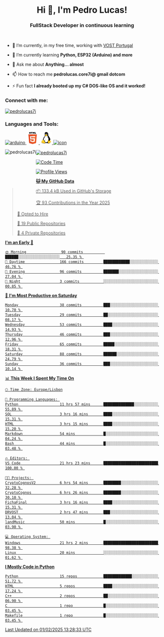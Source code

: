 <h1 align="center">Hi 👋, I'm Pedro Lucas!</h1>
<h3 align="center">FullStack Developer in continuous learning</h3>
<br>

- 🔭 I’m currently, in my free time, working with [VOST Portugal](https://github.com/vostpt) 

- 🌱 I’m currently learning **Python, ESP32 (Arduino) and more**

- 💬 Ask me about **Anything... almost**

- 📫 How to reach me **pedrolucas.core7i@ gmail dotcom**

- ⚡ Fun fact **I already booted up my C# DOS-like OS and it worked!**

<h3 align="left">Connect with me:</h3>
<p align="left">
    <div display="flex">
        <p align="left"> <a href="https://twitter.com/pedrolucas7i" target="blank"><img src="https://img.shields.io/twitter/follow/pedrolucas7i?logo=twitter&style=for-the-badge" alt="pedrolucas7i" /></a> </p>
    </div>
</p>
<h3 align="left">Languages and Tools:</h3>
<p align="left"> <a href="https://www.arduino.cc/" target="_blank" rel="noreferrer"> <img src="https://cdn.worldvectorlogo.com/logos/arduino-1.svg" alt="arduino" width="40" height="40"/> </a> <a href="https://www.w3.org/html/" target="_blank" rel="noreferrer"> <img src="https://raw.githubusercontent.com/devicons/devicon/master/icons/html5/html5-original-wordmark.svg" alt="html5" width="40" height="40"/> </a> <a href="https://www.linux.org/" target="_blank" rel="noreferrer"> <img src="https://raw.githubusercontent.com/devicons/devicon/master/icons/linux/linux-original.svg" alt="linux" width="40" height="40"/> </a> <a href="https://www.python.org" target="_blank" rel="noreferrer"> <img src="https://techstack-generator.vercel.app/python-icon.svg" alt="icon" width="40" height="40" />

<p><img align="left" height="194px" src="https://github-readme-stats.vercel.app/api/top-langs?username=pedrolucas7i&show_icons=true&theme=tokyonight&locale=en&layout=compact" alt="pedrolucas7i" /></p><img height="194px" align="center" src="https://github-readme-stats.vercel.app/api?username=pedrolucas7i&show_icons=true&theme=tokyonight&locale=en" alt="pedrolucas7i" />

<!--START_SECTION:waka-->
![Code Time](http://img.shields.io/badge/Code%20Time-25%20hrs%2035%20mins-blue)

![Profile Views](http://img.shields.io/badge/Profile%20Views-333-blue)

**🐱 My GitHub Data** 

> 📦 133.4 kB Used in GitHub's Storage 
 > 
> 🏆 93 Contributions in the Year 2025
 > 
> 💼 Opted to Hire
 > 
> 📜 19 Public Repositories 
 > 
> 🔑 4 Private Repositories 
 > 
**I'm an Early 🐤** 

```text
🌞 Morning                90 commits          ██████░░░░░░░░░░░░░░░░░░░   25.35 % 
🌆 Daytime                166 commits         ████████████░░░░░░░░░░░░░   46.76 % 
🌃 Evening                96 commits          ███████░░░░░░░░░░░░░░░░░░   27.04 % 
🌙 Night                  3 commits           ░░░░░░░░░░░░░░░░░░░░░░░░░   00.85 % 
```
📅 **I'm Most Productive on Saturday** 

```text
Monday                   38 commits          ███░░░░░░░░░░░░░░░░░░░░░░   10.70 % 
Tuesday                  29 commits          ██░░░░░░░░░░░░░░░░░░░░░░░   08.17 % 
Wednesday                53 commits          ████░░░░░░░░░░░░░░░░░░░░░   14.93 % 
Thursday                 46 commits          ███░░░░░░░░░░░░░░░░░░░░░░   12.96 % 
Friday                   65 commits          █████░░░░░░░░░░░░░░░░░░░░   18.31 % 
Saturday                 88 commits          ██████░░░░░░░░░░░░░░░░░░░   24.79 % 
Sunday                   36 commits          ███░░░░░░░░░░░░░░░░░░░░░░   10.14 % 
```


📊 **This Week I Spent My Time On** 

```text
🕑︎ Time Zone: Europe/Lisbon

💬 Programming Languages: 
Python                   11 hrs 57 mins      ██████████████░░░░░░░░░░░   55.89 % 
SQL                      3 hrs 16 mins       ████░░░░░░░░░░░░░░░░░░░░░   15.31 % 
HTML                     3 hrs 15 mins       ████░░░░░░░░░░░░░░░░░░░░░   15.20 % 
Markdown                 54 mins             █░░░░░░░░░░░░░░░░░░░░░░░░   04.24 % 
Bash                     44 mins             █░░░░░░░░░░░░░░░░░░░░░░░░   03.48 % 

🔥 Editors: 
VS Code                  21 hrs 23 mins      █████████████████████████   100.00 % 

🐱‍💻 Projects: 
CryptoCognosV2           6 hrs 54 mins       ████████░░░░░░░░░░░░░░░░░   32.28 % 
CryptoCognos             6 hrs 26 mins       ████████░░░░░░░░░░░░░░░░░   30.10 % 
FichaFinal               3 hrs 16 mins       ████░░░░░░░░░░░░░░░░░░░░░   15.31 % 
DRVOST                   2 hrs 47 mins       ███░░░░░░░░░░░░░░░░░░░░░░   13.04 % 
landMusic                50 mins             █░░░░░░░░░░░░░░░░░░░░░░░░   03.90 % 

💻 Operating System: 
Windows                  21 hrs 2 mins       █████████████████████████   98.38 % 
Linux                    20 mins             ░░░░░░░░░░░░░░░░░░░░░░░░░   01.62 % 
```

**I Mostly Code in Python** 

```text
Python                   15 repos            █████████████░░░░░░░░░░░░   51.72 % 
HTML                     5 repos             ████░░░░░░░░░░░░░░░░░░░░░   17.24 % 
C++                      2 repos             ██░░░░░░░░░░░░░░░░░░░░░░░   06.90 % 
C                        1 repo              █░░░░░░░░░░░░░░░░░░░░░░░░   03.45 % 
Makefile                 1 repo              █░░░░░░░░░░░░░░░░░░░░░░░░   03.45 % 
```


 Last Updated on 01/02/2025 13:28:33 UTC
<!--END_SECTION:waka-->